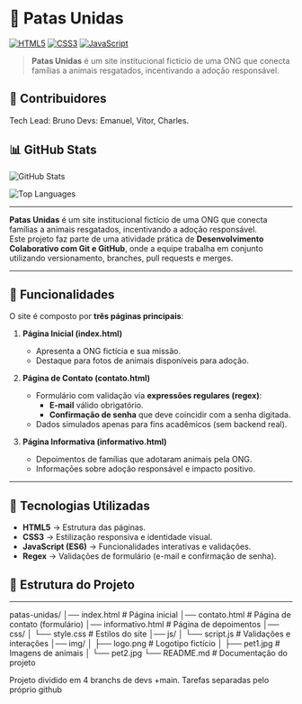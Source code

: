 # 🐾 Patas Unidas

[![HTML5](https://img.shields.io/badge/HTML5-E34F26?style=for-the-badge&logo=html5&logoColor=white)](https://developer.mozilla.org/pt-BR/docs/Web/HTML)
[![CSS3](https://img.shields.io/badge/CSS3-1572B6?style=for-the-badge&logo=css3&logoColor=white)](https://developer.mozilla.org/pt-BR/docs/Web/CSS)
[![JavaScript](https://img.shields.io/badge/JavaScript-F7DF1E?style=for-the-badge&logo=javascript&logoColor=black)](https://developer.mozilla.org/pt-BR/docs/Web/JavaScript)

> **Patas Unidas** é um site institucional fictício de uma ONG que conecta famílias a animais resgatados, incentivando a adoção responsável.

## 👥 Contribuidores

Tech Lead: Bruno
Devs: Emanuel, Vitor, Charles.

## 📊 GitHub Stats

![GitHub Stats](https://github-readme-stats.vercel.app/api?username=bruno&show_icons=true&theme=default&hide_border=true&count_private=true)

![Top Languages](https://github-readme-stats.vercel.app/api/top-langs/?username=bruno&layout=compact&theme=default&hide_border=true)

---

**Patas Unidas** é um site institucional fictício de uma ONG que conecta famílias a animais resgatados, incentivando a adoção responsável.  
Este projeto faz parte de uma atividade prática de **Desenvolvimento Colaborativo com Git e GitHub**, onde a equipe trabalha em conjunto utilizando versionamento, branches, pull requests e merges.

---

## 🚀 Funcionalidades

O site é composto por **três páginas principais**:

1. **Página Inicial (index.html)**  
   - Apresenta a ONG fictícia e sua missão.  
   - Destaque para fotos de animais disponíveis para adoção.  

2. **Página de Contato (contato.html)**  
   - Formulário com validação via **expressões regulares (regex)**:  
     - **E-mail** válido obrigatório.  
     - **Confirmação de senha** que deve coincidir com a senha digitada.  
   - Dados simulados apenas para fins acadêmicos (sem backend real).  

3. **Página Informativa (informativo.html)**  
   - Depoimentos de famílias que adotaram animais pela ONG.  
   - Informações sobre adoção responsável e impacto positivo.  

---

## 🎨 Tecnologias Utilizadas

- **HTML5** → Estrutura das páginas.  
- **CSS3** → Estilização responsiva e identidade visual.  
- **JavaScript (ES6)** → Funcionalidades interativas e validações.  
- **Regex** → Validações de formulário (e-mail e confirmação de senha).  

## 📂 Estrutura do Projeto
---
patas-unidas/
│── index.html # Página inicial
│── contato.html # Página de contato (formulário)
│── informativo.html # Página de depoimentos
│── css/
│ └── style.css # Estilos do site
│── js/
│ └── script.js # Validações e interações
│── img/
│ ├── logo.png # Logotipo fictício
│ ├── pet1.jpg # Imagens de animais
│ └── pet2.jpg
└── README.md # Documentação do projeto

Projeto dividido em 4 branchs de devs +main.
Tarefas separadas pelo próprio github


